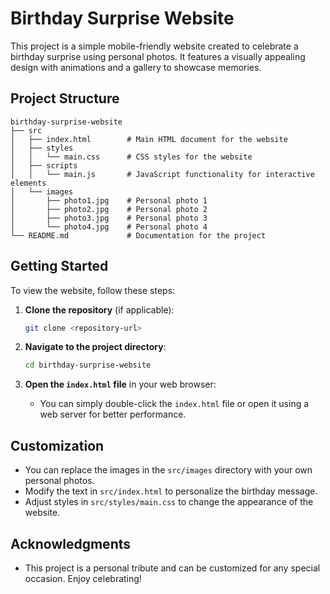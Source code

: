 # Birthday Surprise Website

This project is a simple mobile-friendly website created to celebrate a birthday surprise using personal photos. It features a visually appealing design with animations and a gallery to showcase memories.

## Project Structure

```
birthday-surprise-website
├── src
│   ├── index.html        # Main HTML document for the website
│   ├── styles
│   │   └── main.css      # CSS styles for the website
│   ├── scripts
│   │   └── main.js       # JavaScript functionality for interactive elements
│   └── images
│       ├── photo1.jpg    # Personal photo 1
│       ├── photo2.jpg    # Personal photo 2
│       ├── photo3.jpg    # Personal photo 3
│       └── photo4.jpg    # Personal photo 4
└── README.md             # Documentation for the project
```

## Getting Started

To view the website, follow these steps:

1. **Clone the repository** (if applicable):
   ```bash
   git clone <repository-url>
   ```

2. **Navigate to the project directory**:
   ```bash
   cd birthday-surprise-website
   ```

3. **Open the `index.html` file** in your web browser:
   - You can simply double-click the `index.html` file or open it using a web server for better performance.

## Customization

- You can replace the images in the `src/images` directory with your own personal photos.
- Modify the text in `src/index.html` to personalize the birthday message.
- Adjust styles in `src/styles/main.css` to change the appearance of the website.

## Acknowledgments

- This project is a personal tribute and can be customized for any special occasion. Enjoy celebrating!
